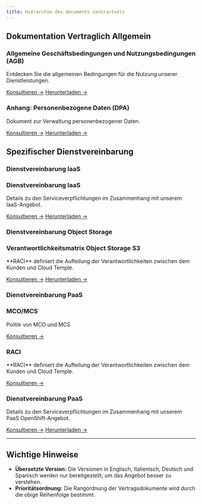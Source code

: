 ```yaml
---
title: Hiérarchie des documents contractuels
---
```


## Dokumentation Vertraglich Allgemein

<div class="card-grid">

  <div class="card">
    <h3>Allgemeine Geschäftsbedingungen und Nutzungsbedingungen (AGB)</h3>
    <p>Entdecken Sie die allgemeinen Bedingungen für die Nutzung unserer Dienstleistungen.</p>
    <a href="./cgvu" class="card-link">Konsultieren &rarr;</a>
    <a href="./cgvu.docx" download="governance/cgvu.docx" class="card-link">Herunterladen &rarr;</a>
  </div>

  <div class="card">
    <h3>Anhang: Personenbezogene Daten (DPA)</h3>
    <p>Dokument zur Verwaltung personenbezogener Daten.</p>
    <a href="./dpa" class="card-link">Konsultieren &rarr;</a>
    <a href="./dpa.docx" download="governance/dpa.docx" class="card-link">Herunterladen &rarr;</a>

  </div>
</div>

## Spezifischer Dienstvereinbarung

### Dienstvereinbarung IaaS
 <div class="card-grid">
  <div class="card">
    <h3>Dienstvereinbarung IaaS</h3>
    <p>Details zu den Serviceverpflichtungen im Zusammenhang mit unserem IaaS-Angebot.</p>
    <a href="./iaas/sla_iaas" class="card-link">Konsultieren &rarr;</a>
    <a href="./iaas/sla_iaas.docx" download="governance/iaas/sla_iaas.docx" class="card-link">Herunterladen &rarr;</a>
  </div>
</div>

### Dienstvereinbarung Object Storage
 <div class="card-grid">
  <div class="card">
    <h3>Verantwortlichkeitsmatrix Object Storage S3</h3>
    <p>**RACI** definiert die Aufteilung der Verantwortlichkeiten zwischen dem Kunden und Cloud Temple.</p>
    <a href="./iaas/raci_s3" class="card-link">Konsultieren &rarr;</a>
    <a href="./iaas/raci_s3.docx" download="governance/iaas/raci_s3.docx" class="card-link">Herunterladen &rarr;</a>
  </div>
</div>

### Dienstvereinbarung PaaS
 <div class="card-grid">
  <div class="card">
    <h3>MCO/MCS</h3>
    <p>Politik von MCO und MCS</p>
    <a href="./paas/mco_mcs" class="card-link">Konsultieren &rarr;</a>
  </div>
  <div class="card">
    <h3>RACI</h3>
    <p>**RACI** definiert die Aufteilung der Verantwortlichkeiten zwischen dem Kunden und Cloud Temple.</p>
    <a href="./paas/raci" class="card-link">Konsultieren &rarr;</a>
  </div>
  <div class="card">
    <h3>Dienstvereinbarung PaaS</h3>
    <p>Details zu den Serviceverpflichtungen im Zusammenhang mit unserem PaaS OpenShift-Angebot.</p>
    <a href="./paas/service_agreement_paas" class="card-link">Konsultieren &rarr;</a>
    <a href="./paas/service_agreement_paas.docx" download="governance/paas/service_agreement_paas.docx" class="card-link">Herunterladen &rarr;</a>
  </div>
</div>

---

## Wichtige Hinweise

- **Übersetzte Version:** Die Versionen in Englisch, Italienisch, Deutsch und Spanisch werden nur bereitgestellt, um das Angebot besser zu verstehen.
- **Prioritätsordnung:** Die Rangordnung der Vertragsdokumente wird durch die obige Reihenfolge bestimmt.
